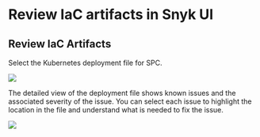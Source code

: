 # Review IaC artifacts in Snyk UI

## Review IaC Artifacts

Select the Kubernetes deployment file for SPC.

![](https://partner-workshop-assets.s3.us-east-2.amazonaws.com/iac\_project\_view.png)

The detailed view of the deployment file shows known issues and the associated severity of the issue. You can select each issue to highlight the location in the file and understand what is needed to fix the issue.

![](https://partner-workshop-assets.s3.us-east-2.amazonaws.com/iac\_project\_view\_detail.png)
